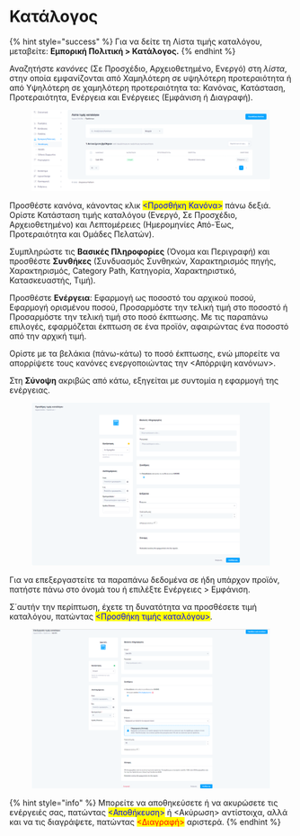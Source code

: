 # Κατάλογος

{% hint style="success" %}
Για να δείτε τη Λίστα τιμής καταλόγου, μεταβείτε: **Εμπορική Πολιτική > Κατάλογος.**
{% endhint %}

Αναζητήστε _κανόνες_ (Σε Προσχέδιο, Αρχειοθετημένο, Ενεργό) στη _λίστα_, στην οποία εμφανίζονται από Χαμηλότερη σε υψηλότερη προτεραιότητα ή από Υψηλότερη σε χαμηλότερη προτεραιότητα τα: Κανόνας, Κατάσταση, Προτεραιότητα, Ενέργεια και Ενέργειες (Εμφάνιση ή Διαγραφή).

<figure><img src="../.gitbook/assets/ScreenHunter 63.png" alt=""><figcaption></figcaption></figure>

Προσθέστε κανόνα, κάνοντας κλικ <mark style="color:blue;"><Προσθήκη Κανόνα></mark> πάνω δεξιά. Ορίστε Κατάσταση τιμής καταλόγου (Ενεργό, Σε Προσχέδιο, Αρχειοθετημένο) και Λεπτομέρειες (Ημερομηνίες Από-Έως, Προτεραιότητα και Ομάδες Πελατών).

Συμπληρώστε τις **Βασικές Πληροφορίες** (Όνομα και Περιγραφή) και προσθέστε **Συνθήκες** (Συνδυασμός Συνθηκών, Χαρακτηρισμός πηγής, Χαρακτηρισμός, Category Path, Κατηγορία, Χαρακτηριστικό, Κατασκευαστής, Τιμή).

Προσθέστε **Ενέργεια**: Εφαρμογή ως ποσοστό του αρχικού ποσού, Εφαρμογή ορισμένου ποσού, Προσαρμόστε την τελική τιμή στο ποσοστό ή Προσαρμόστε την τελική τιμή στο ποσό έκπτωσης. Με τις παραπάνω επιλογές, εφαρμόζεται έκπτωση σε ένα προϊόν, αφαιρώντας ένα ποσοστό από την αρχική τιμή.

Ορίστε με τα βελάκια (πάνω-κάτω) το ποσό έκπτωσης, ενώ μπορείτε να απορρίψετε τους κανόνες ενεργοποιώντας την <Απόρριψη κανόνων>.&#x20;

Στη **Σύνοψη** ακριβώς από κάτω, εξηγείται με συντομία η εφαρμογή της ενέργειας.

<figure><img src="../.gitbook/assets/ScreenHunter 65 (1).png" alt=""><figcaption></figcaption></figure>

Για να επεξεργαστείτε τα παραπάνω δεδομένα σε ήδη υπάρχον προϊόν, πατήστε πάνω στο όνομά του ή επιλέξτε Ενέργειες > Εμφάνιση.

Σ΄αυτήν την περίπτωση, έχετε τη δυνατότητα να προσθέσετε τιμή καταλόγου, πατώντας <mark style="color:blue;"><Προσθήκη τιμής καταλόγου></mark>.

<figure><img src="../.gitbook/assets/ScreenHunter 64.png" alt=""><figcaption></figcaption></figure>

{% hint style="info" %}
Μπορείτε να αποθηκεύσετε ή να ακυρώσετε τις ενέργειές σας, πατώντας <mark style="color:blue;"><Αποθήκευση></mark> ή <Ακύρωση> αντίστοιχα, αλλά και να τις διαγράψετε, πατώντας <mark style="color:red;"><Διαγραφή></mark> αριστερά.
{% endhint %}
